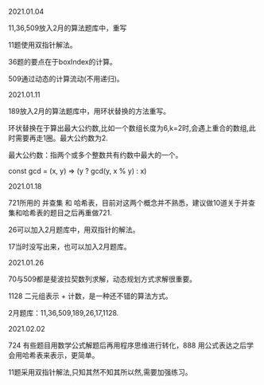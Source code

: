 2021.01.04

11,36,509放入2月的算法题库中，重写

11题使用双指针解法。

36题的要点在于boxIndex的计算。

509通过动态的计算流动(不用递归)。

2021.01.11

189放入2月的算法题库中，用环状替换的方法重写。

环状替换在于算出最大公约数,比如一个数组长度为6,k=2时,会遇上重合的数组,此时需要再走1圈。最大公约数为2.

最大公约数：指两个或多个整数共有约数中最大的一个。

const gcd = (x, y) => (y ? gcd(y, x % y) : x)

2021.01.18

721所用的 并查集 和 哈希表，目前对这两个概念并不熟悉，建议做10道关于并查集和哈希表的题目之后再重做721.

26可以加入2月题库中，用双指针的解法。

17当时没写出来，也可以加入2月题库。

2021.01.26

70与509都是斐波拉契数列求解，动态规划方式求解很重要。

1128 二元组表示 + 计数，是一种还不错的算法方式。

2月题库：11,36,509,189,26,17,1128.

2021.02.02

724 有些题目用数学公式解题后再用程序思维进行转化，888 用公式表达之后学会用哈希表来表示，更简单。

11题采用双指针解法,只知其然不知其所以然,需要加强练习。